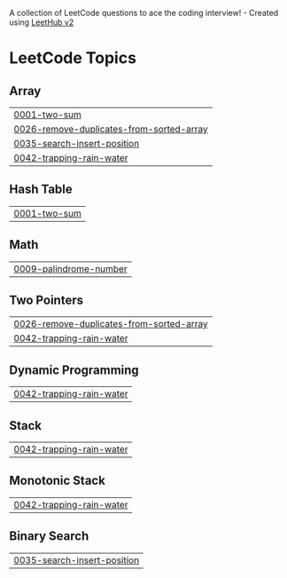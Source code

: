 A collection of LeetCode questions to ace the coding interview! - Created using [LeetHub v2](https://github.com/arunbhardwaj/LeetHub-2.0)
<!---LeetCode Topics Start-->
# LeetCode Topics
## Array
|  |
| ------- |
| [0001-two-sum](https://github.com/RitikSingh0506/Leetcode/tree/master/0001-two-sum) |
| [0026-remove-duplicates-from-sorted-array](https://github.com/RitikSingh0506/Leetcode/tree/master/0026-remove-duplicates-from-sorted-array) |
| [0035-search-insert-position](https://github.com/RitikSingh0506/Leetcode/tree/master/0035-search-insert-position) |
| [0042-trapping-rain-water](https://github.com/RitikSingh0506/Leetcode/tree/master/0042-trapping-rain-water) |
## Hash Table
|  |
| ------- |
| [0001-two-sum](https://github.com/RitikSingh0506/Leetcode/tree/master/0001-two-sum) |
## Math
|  |
| ------- |
| [0009-palindrome-number](https://github.com/RitikSingh0506/Leetcode/tree/master/0009-palindrome-number) |
## Two Pointers
|  |
| ------- |
| [0026-remove-duplicates-from-sorted-array](https://github.com/RitikSingh0506/Leetcode/tree/master/0026-remove-duplicates-from-sorted-array) |
| [0042-trapping-rain-water](https://github.com/RitikSingh0506/Leetcode/tree/master/0042-trapping-rain-water) |
## Dynamic Programming
|  |
| ------- |
| [0042-trapping-rain-water](https://github.com/RitikSingh0506/Leetcode/tree/master/0042-trapping-rain-water) |
## Stack
|  |
| ------- |
| [0042-trapping-rain-water](https://github.com/RitikSingh0506/Leetcode/tree/master/0042-trapping-rain-water) |
## Monotonic Stack
|  |
| ------- |
| [0042-trapping-rain-water](https://github.com/RitikSingh0506/Leetcode/tree/master/0042-trapping-rain-water) |
## Binary Search
|  |
| ------- |
| [0035-search-insert-position](https://github.com/RitikSingh0506/Leetcode/tree/master/0035-search-insert-position) |
<!---LeetCode Topics End-->